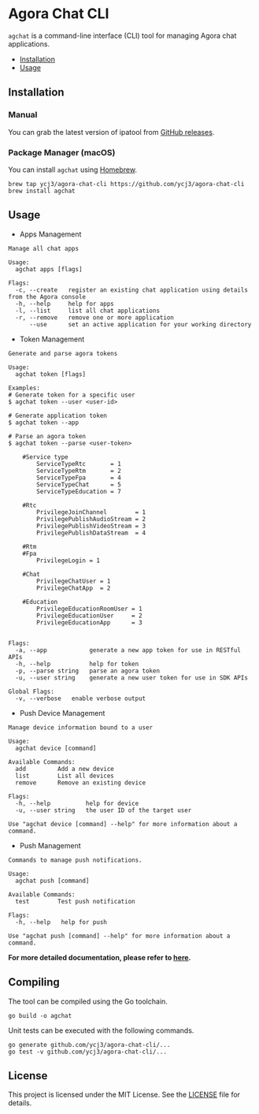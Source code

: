 # Agora Chat CLI

`agchat` is a command-line interface (CLI) tool for managing Agora chat applications.

- [Installation](#installation)
- [Usage](#Usage)

## Installation
### Manual
You can grab the latest version of ipatool from [GitHub releases](https://github.com/ycj3/agora-chat-cli/releases).

### Package Manager (macOS)
You can install `agchat` using [Homebrew](https://brew.sh/).

```
brew tap ycj3/agora-chat-cli https://github.com/ycj3/agora-chat-cli
brew install agchat
```

## Usage
* Apps Management
```
Manage all chat apps

Usage:
  agchat apps [flags]

Flags:
  -c, --create   register an existing chat application using details from the Agora console
  -h, --help     help for apps
  -l, --list     list all chat applications
  -r, --remove   remove one or more application
      --use      set an active application for your working directory
```

* Token Management
```
Generate and parse agora tokens

Usage:
  agchat token [flags]

Examples:
# Generate token for a specific user
$ agchat token --user <user-id>

# Generate application token
$ agchat token --app

# Parse an agora token
$ agchat token --parse <user-token>

	#Service type
		ServiceTypeRtc       = 1
		ServiceTypeRtm       = 2
		ServiceTypeFpa       = 4
		ServiceTypeChat      = 5
		ServiceTypeEducation = 7

	#Rtc
		PrivilegeJoinChannel        = 1
		PrivilegePublishAudioStream = 2
		PrivilegePublishVideoStream = 3
		PrivilegePublishDataStream  = 4

	#Rtm
	#Fpa
		PrivilegeLogin = 1

	#Chat
		PrivilegeChatUser = 1
		PrivilegeChatApp  = 2

	#Education
		PrivilegeEducationRoomUser = 1
		PrivilegeEducationUser     = 2
		PrivilegeEducationApp      = 3


Flags:
  -a, --app            generate a new app token for use in RESTful APIs
  -h, --help           help for token
  -p, --parse string   parse an agora token
  -u, --user string    generate a new user token for use in SDK APIs

Global Flags:
  -v, --verbose   enable verbose output
```

* Push Device Management
```
Manage device information bound to a user

Usage:
  agchat device [command]

Available Commands:
  add         Add a new device
  list        List all devices
  remove      Remove an existing device

Flags:
  -h, --help          help for device
  -u, --user string   the user ID of the target user

Use "agchat device [command] --help" for more information about a command.
```

* Push Management
```
Commands to manage push notifications.

Usage:
  agchat push [command]

Available Commands:
  test        Test push notification

Flags:
  -h, --help   help for push

Use "agchat push [command] --help" for more information about a command.
```


**For more detailed documentation, please refer to [here](https://github.com/ycj3/agora-chat-cli/blob/main/docs/agchat.md).**

## Compiling
The tool can be compiled using the Go toolchain.
```
go build -o agchat
```
Unit tests can be executed with the following commands.
```
go generate github.com/ycj3/agora-chat-cli/...
go test -v github.com/ycj3/agora-chat-cli/...
```

## License

This project is licensed under the MIT License. See the [LICENSE](LICENSE) file for details.
